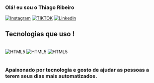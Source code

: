 
### Olá! eu sou o Thiago Ribeiro

[![Instagram](https://img.shields.io/badge/Instagram-E4405F?style=for-the-badge&logo=instagram&logoColor=white)](https://www.instagram.com/th_ribe1ro/)
[![TIKTOK](https://img.shields.io/badge/TikTok-000000?style=for-the-badge&logo=tiktok&logoColor=white)](https://www.tiktok.com/@th_ribe1ro)
[![Linkedin](https://img.shields.io/badge/LinkedIn-0077B5?style=for-the-badge&logo=linkedin&logoColor=white)](https://www.linkedin.com/in/thribe1ro/)


## Tecnologias que uso !
<div style="display: inline_block"><br/>
<img align="center" alt="HTML5" src="https://img.shields.io/badge/HTML5-E34F26?style=for-the-badge&logo=html5&logoColor=white">
<img align="center" alt="HTML5" src="https://img.shields.io/badge/CSS3-1572B6?style=for-the-badge&logo=css3&logoColor=white">
<img align="center" alt="HTML5" src="https://img.shields.io/badge/JavaScript-F7DF1E?style=for-the-badge&logo=javascript&logoColor=black">
</div><br/>

### Apaixonado por tecnologia e gosto de ajudar as pessoas a terem seus dias mais automatizados.
